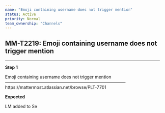 ```yaml
---
name: "Emoji containing username does not trigger mention"
status: Active
priority: Normal
team_ownership: "Channels"
---
```


## MM-T2219: Emoji containing username does not trigger mention

---

**Step 1**

Emoji containing username does not trigger mention\
————————————————————————————\
https\://mattermost.atlassian.net/browse/PLT-7701

**Expected**

LM added to Se
